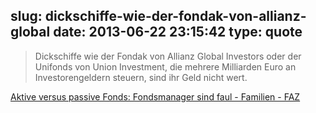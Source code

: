 slug: dickschiffe-wie-der-fondak-von-allianz-global
date: 2013-06-22 23:15:42
type: quote
---

> Dickschiffe wie der Fondak von Allianz Global Investors oder der Unifonds von Union Investment, die mehrere Milliarden Euro an Investorengeldern steuern, sind ihr Geld nicht wert.

[Aktive versus passive Fonds: Fondsmanager sind faul - Familien - FAZ](http://www.faz.net/aktuell/finanzen/meine-finanzen/sparen-und-geld-anlegen/familien/aktive-versus-passive-fonds-fondsmanager-sind-faul-12204703.html)
